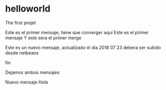 # helloworld
The first projet

Este es el primer mensaje, tiene que converger aqui
Este es el primer mensaje Y este sera el primer merge 

Este es un nuevo mensaje, actualizado el dia 2018 07 23
debera ser subido desde netbeans


fin

Dejamos ambos mensajes

Nuevo mensaje Hola
